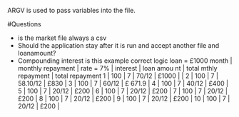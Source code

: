ARGV is used to pass variables into the file.

#Questions
* is the market file always a csv
* Should the application stay after it is run and accept another file and loanamount?
* Compounding interest is this example correct logic
loan = £1000
month | monthly repayment | rate = 7% | interest | loan amou nt | total mthly repayment | total repayment
1     |         100       |      7    |    70/12    |  £1000     |                  |
2     |         100       |      7    |     58.10/12   |  £830   |
3     |         100       |      7    |     60/12   |  £  671.9   |
4     |         100       |      7    |     40/12   | £400       |
5     |         100       |      7    |     20/12   | £200       |
6     |         100       |      7    |     20/12   | £200       |
7     |         100       |      7    |     20/12   | £200       |
8     |         100       |      7    |     20/12   | £200       |
9     |         100       |      7    |     20/12   | £200       |
10    |         100       |      7    |     20/12   | £200       |